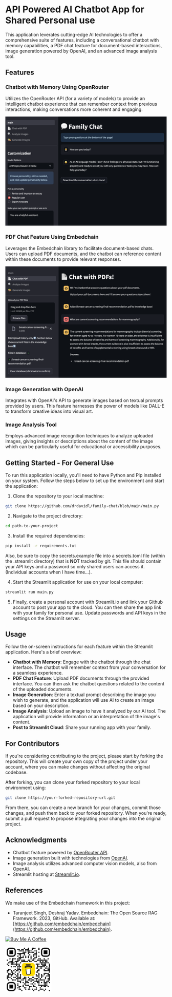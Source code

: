 
# API Powered AI Chatbot App for Shared Personal use

This application leverates cutting-edge AI technologies to offer a comprehensive suite of features, including a conversational chatbot with memory capabilities, a PDF chat feature for document-based interactions, image generation powered by OpenAI, and an advanced image analysis tool. 

## Features

### Chatbot with Memory Using OpenRouter

Utilizes the OpenRouter API (for a variety of models) to provide an intelligent chatbot experience that can remember context from previous interactions, making conversations more coherent and engaging.

![Chatbot with Memory](chat_with_memory.png)

### PDF Chat Feature Using Embedchain

Leverages the Embedchain library to facilitate document-based chats. Users can upload PDF documents, and the chatbot can reference content within these documents to provide relevant responses.

![PDF Chat Feature](chat_with_pdfs.png)

### Image Generation with OpenAI

Integrates with OpenAI's API to generate images based on textual prompts provided by users. This feature harnesses the power of models like DALL-E to transform creative ideas into visual art.


### Image Analysis Tool

Employs advanced image recognition techniques to analyze uploaded images, giving insights or descriptions about the content of the image which can be particularly useful for educational or accessibility purposes.


## Getting Started - For General Use

To run this application locally, you'll need to have Python and Pip installed on your system. Follow the steps below to set up the environment and start the application:

1. Clone the repository to your local machine:

```bash
git clone https://github.com/drdavidl/family-chat/blob/main/main.py
```

2. Navigate to the project directory:

```bash
cd path-to-your-project
```

3. Install the required dependencies:

```bash
pip install -r requirements.txt
```

Also, be sure to copy the secrets.example file into a secrets.toml file (within the .streamlit directory) that is **NOT** tracked by git. This file should contain your API keys and a password so only shared users can access it. (Individual accounts when I have time...).

4. Start the Streamlit application for use on your local computer:

```bash
streamlit run main.py
```

5. Finally, create a personal account with Streamlit.io and link your Github account to post your app to the cloud. You can then share the app link with your family for personal use. Update passwords and API keys in the settings on the Streamlit server.

## Usage

Follow the on-screen instructions for each feature within the Streamlit application. Here's a brief overview:

- **Chatbot with Memory**: Engage with the chatbot through the chat interface. The chatbot will remember context from your conversation for a seamless experience.
- **PDF Chat Feature**: Upload PDF documents through the provided interface. You can then ask the chatbot questions related to the content of the uploaded documents.
- **Image Generation**: Enter a textual prompt describing the image you wish to generate, and the application will use AI to create an image based on your description.
- **Image Analysis**: Upload an image to have it analyzed by our AI tool. The application will provide information or an interpretation of the image's content.
- **Post to Streamlit Cloud**: Share your running app with your family.

## For Contributors

If you're considering contributing to the project, please start by forking the repository. This will create your own copy of the project under your account, where you can make changes without affecting the original codebase.

After forking, you can clone your forked repository to your local environment using:

```bash
git clone https://your-forked-repository-url.git
```

From there, you can create a new branch for your changes, commit those changes, and push them back to your forked repository. When you're ready, submit a pull request to propose integrating your changes into the original project.

## Acknowledgments

- Chatbot feature powered by [OpenRouter API](https://openrouter.ai).
- Image generation built with technologies from [OpenAI](https://openai.com).
- Image analysis utilizes advanced computer vision models, also from OpenAI.
- Streamlit hosting at [Streamlit.io](https://streamlit.io).

## References

We make use of the Embedchain framework in this project:

- Taranjeet Singh, Deshraj Yadav. Embedchain: The Open Source RAG Framework. 2023, GitHub. Available at: [https://github.com/embedchain/embedchain](https://github.com/embedchain/embedchain).

<a href="https://www.buymeacoffee.com/dlteach" target="_blank"><img src="https://cdn.buymeacoffee.com/buttons/v2/default-yellow.png" alt="Buy Me A Coffee" style="height: 60px !important;width: 217px !important;" ></a>

![Buy Me a Coffee](bmc_qr.png)
